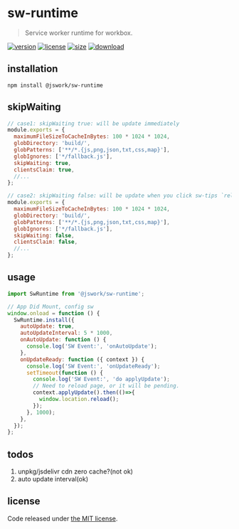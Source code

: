 # sw-runtime
> Service worker runtime for workbox.

[![version][version-image]][version-url]
[![license][license-image]][license-url]
[![size][size-image]][size-url]
[![download][download-image]][download-url]

## installation
```shell
npm install @jswork/sw-runtime
```

## skipWaiting
```js
// case1: skipWaiting true: will be update immediately
module.exports = {
  maximumFileSizeToCacheInBytes: 100 * 1024 * 1024,
  globDirectory: 'build/',
  globPatterns: ['**/*.{js,png,json,txt,css,map}'],
  globIgnores: ['*/fallback.js'],
  skipWaiting: true,
  clientsClaim: true,
  //...
};

// case2: skipWaiting false: will be update when you click sw-tips `reload` button
module.exports = {
  maximumFileSizeToCacheInBytes: 100 * 1024 * 1024,
  globDirectory: 'build/',
  globPatterns: ['**/*.{js,png,json,txt,css,map}'],
  globIgnores: ['*/fallback.js'],
  skipWaiting: false,
  clientsClaim: false,
  //...
};
```

## usage
```js
import SwRuntime from '@jswork/sw-runtime';

// App Did Mount, config sw
window.onload = function () {
  SwRuntime.install({
    autoUpdate: true,
    autoUpdateInterval: 5 * 1000,
    onAutoUpdate: function () {
      console.log('SW Event:', 'onAutoUpdate');
    },
    onUpdateReady: function ({ context }) {
      console.log('SW Event:', 'onUpdateReady');
      setTimeout(function () {
        console.log('SW Event:', 'do applyUpdate');
        // Need to reload page, or it will be pending.
        context.applyUpdate().then(()=>{
          window.location.reload();
        });
      }, 1000);
    },
  });
};
```

## todos
1. unpkg/jsdelivr cdn zero cache?(not ok)
2. auto update interval(ok)

## license
Code released under [the MIT license](https://github.com/afeiship/sw-runtime/blob/master/LICENSE.txt).

[version-image]: https://img.shields.io/npm/v/@jswork/sw-runtime
[version-url]: https://npmjs.org/package/@jswork/sw-runtime

[license-image]: https://img.shields.io/npm/l/@jswork/sw-runtime
[license-url]: https://github.com/afeiship/sw-runtime/blob/master/LICENSE.txt

[size-image]: https://img.shields.io/bundlephobia/minzip/@jswork/sw-runtime
[size-url]: https://github.com/afeiship/sw-runtime/blob/master/dist/index.min.js

[download-image]: https://img.shields.io/npm/dm/@jswork/sw-runtime
[download-url]: https://www.npmjs.com/package/@jswork/sw-runtime
